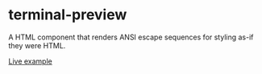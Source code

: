 # terminal-preview

A HTML component that renders ANSI escape sequences for styling as-if they were HTML.

[Live example](https://dom.hastin.gs/files/terminal-preview)
